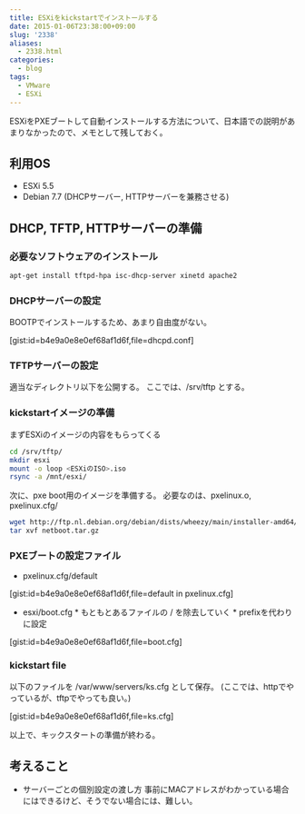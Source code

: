 ```yaml
---
title: ESXiをkickstartでインストールする
date: 2015-01-06T23:38:00+09:00
slug: '2338'
aliases:
  - 2338.html
categories:
  - blog
tags:
  - VMware
  - ESXi
---
```


ESXiをPXEブートして自動インストールする方法について、日本語での説明があまりなかったので、メモとして残しておく。


## 利用OS
- ESXi 5.5
- Debian 7.7 (DHCPサーバー, HTTPサーバーを兼務させる)

## DHCP, TFTP, HTTPサーバーの準備
### 必要なソフトウェアのインストール

```sh
apt-get install tftpd-hpa isc-dhcp-server xinetd apache2
```

### DHCPサーバーの設定
BOOTPでインストールするため、あまり自由度がない。

[gist:id=b4e9a0e8e0ef68af1d6f,file=dhcpd.conf]

### TFTPサーバーの設定

適当なディレクトリ以下を公開する。
ここでは、/srv/tftp とする。

### kickstartイメージの準備

まずESXiのイメージの内容をもらってくる

```sh
cd /srv/tftp/
mkdir esxi
mount -o loop <ESXiのISO>.iso
rsync -a /mnt/esxi/
```

次に、pxe boot用のイメージを準備する。
必要なのは、pxelinux.o, pxelinux.cfg/

```sh
wget http://ftp.nl.debian.org/debian/dists/wheezy/main/installer-amd64/current/images/netboot/netboot.tar.gz
tar xvf netboot.tar.gz
```

### PXEブートの設定ファイル
* pxelinux.cfg/default

[gist:id=b4e9a0e8e0ef68af1d6f,file=default in pxelinux.cfg]

* esxi/boot.cfg
        * もともとあるファイルの / を除去していく
        * prefixを代わりに設定

[gist:id=b4e9a0e8e0ef68af1d6f,file=boot.cfg]

### kickstart file

以下のファイルを /var/www/servers/ks.cfg として保存。
(ここでは、httpでやっているが、tftpでやっても良い。)

[gist:id=b4e9a0e8e0ef68af1d6f,file=ks.cfg]

以上で、キックスタートの準備が終わる。

## 考えること
- サーバーごとの個別設定の渡し方
  事前にMACアドレスがわかっている場合にはできるけど、そうでない場合には、難しい。

